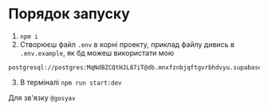 # Порядок запуску
1. `npm i`
2. Створюєш файл `.env` в корні проекту, приклад файлу дивись в `.env.example`, як бд можеш використати мою
```
postgresql://postgres:MqNdBZCQtHJL87iT@db.mnxfznbjqftgvrbhdvyu.supabase.co:5432/postgres
```
3. В терміналі `npm run start:dev`

Для зв'язку `@gosyav`
